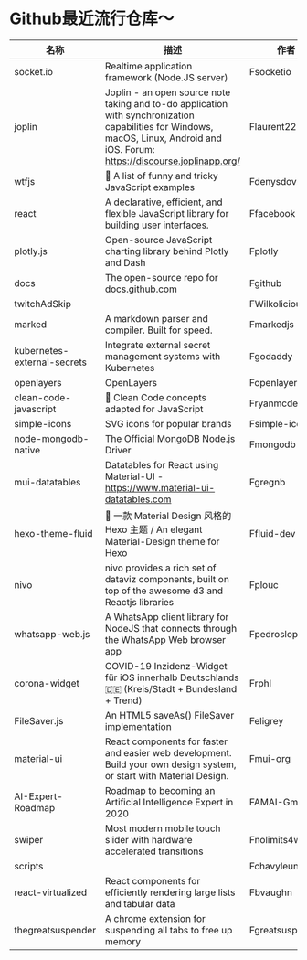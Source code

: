 # Github最近流行仓库～

| 名称  | 描述  | 作者  | star量 | 地址  |
| --- | --- | --- | ----- | --- |
| socket.io | Realtime application framework (Node.JS server) | Fsocketio | 51,198 | https://github.com/socketio/socket.io
joplin | Joplin - an open source note taking and to-do application with synchronization capabilities for Windows, macOS, Linux, Android and iOS. Forum: https://discourse.joplinapp.org/ | Flaurent22 | 18,671 | https://github.com/laurent22/joplin
wtfjs | 🤪 A list of funny and tricky JavaScript examples | Fdenysdovhan | 19,295 | https://github.com/denysdovhan/wtfjs
react | A declarative, efficient, and flexible JavaScript library for building user interfaces. | Ffacebook | 158,682 | https://github.com/facebook/react
plotly.js | Open-source JavaScript charting library behind Plotly and Dash | Fplotly | 12,426 | https://github.com/plotly/plotly.js
docs | The open-source repo for docs.github.com | Fgithub | 1,456 | https://github.com/github/docs
twitchAdSkip |  | FWilkolicious | 91 | https://github.com/Wilkolicious/twitchAdSkip
marked | A markdown parser and compiler. Built for speed. | Fmarkedjs | 23,619 | https://github.com/markedjs/marked
kubernetes-external-secrets | Integrate external secret management systems with Kubernetes | Fgodaddy | 1,287 | https://github.com/godaddy/kubernetes-external-secrets
openlayers | OpenLayers | Fopenlayers | 7,483 | https://github.com/openlayers/openlayers
clean-code-javascript | 🛁 Clean Code concepts adapted for JavaScript | Fryanmcdermott | 40,038 | https://github.com/ryanmcdermott/clean-code-javascript
simple-icons | SVG icons for popular brands | Fsimple-icons | 9,537 | https://github.com/simple-icons/simple-icons
node-mongodb-native | The Official MongoDB Node.js Driver | Fmongodb | 8,763 | https://github.com/mongodb/node-mongodb-native
mui-datatables | Datatables for React using Material-UI - https://www.material-ui-datatables.com | Fgregnb | 1,720 | https://github.com/gregnb/mui-datatables
hexo-theme-fluid | 🌊 一款 Material Design 风格的 Hexo 主题 / An elegant Material-Design theme for Hexo | Ffluid-dev | 1,875 | https://github.com/fluid-dev/hexo-theme-fluid
nivo | nivo provides a rich set of dataviz components, built on top of the awesome d3 and Reactjs libraries | Fplouc | 7,726 | https://github.com/plouc/nivo
whatsapp-web.js | A WhatsApp client library for NodeJS that connects through the WhatsApp Web browser app | Fpedroslopez | 1,166 | https://github.com/pedroslopez/whatsapp-web.js
corona-widget | COVID-19 Inzidenz-Widget für iOS innerhalb Deutschlands 🇩🇪 (Kreis/Stadt + Bundesland + Trend) | Frphl | 155 | https://github.com/rphl/corona-widget
FileSaver.js | An HTML5 saveAs() FileSaver implementation | Feligrey | 15,312 | https://github.com/eligrey/FileSaver.js
material-ui | React components for faster and easier web development. Build your own design system, or start with Material Design. | Fmui-org | 62,244 | https://github.com/mui-org/material-ui
AI-Expert-Roadmap | Roadmap to becoming an Artificial Intelligence Expert in 2020 | FAMAI-GmbH | 4,321 | https://github.com/AMAI-GmbH/AI-Expert-Roadmap
swiper | Most modern mobile touch slider with hardware accelerated transitions | Fnolimits4web | 25,246 | https://github.com/nolimits4web/swiper
scripts |  | Fchavyleung | 1,571 | https://github.com/chavyleung/scripts
react-virtualized | React components for efficiently rendering large lists and tabular data | Fbvaughn | 20,340 | https://github.com/bvaughn/react-virtualized
thegreatsuspender | A chrome extension for suspending all tabs to free up memory | Fgreatsuspender | 3,711 | https://github.com/greatsuspender/thegreatsuspender |
